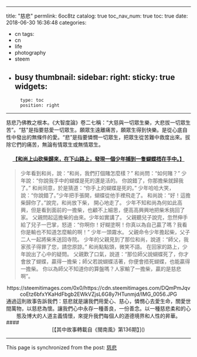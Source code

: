 
---
title: "慈悲"
permlink: 6oc8tz
catalog: true
toc_nav_num: true
toc: true
date: 2018-06-30 16:36:48
categories:
- cn
tags:
- cn
- life
- photography
- steem
- busy
thumbnail: 
sidebar:
    right:
        sticky: true
widgets:
    -
        type: toc
        position: right
---


慈悲乃佛教之根本。《大智度論》卷二七稱：“大慈與一切眾生樂，大悲拔一切眾生苦”。“慈"是指要慈愛一切眾生。願眾生遠離痛苦，願眾生得到快樂。是從心底自性中發出的無條件的愛。“悲”是指要憐憫一切眾生，把眾生從苦難中救度出來。拔除它們的痛苦，無論有情眾生或無情眾生。

####  <center>[【和尚上山砍柴歸來，在下山路上，發現一個少年捕到一隻蝴蝶捂在手中。】]()</center>
>少年看到和尚，說：“和尚，我們打個賭怎麼樣？”
和尚問：“如何賭？”
少年說：“你說我手中的蝴蝶是死的還是活的。
你說錯了，你那擔柴就歸我了。”
和尚同意，於是猜道：“你手上的蝴蝶是死的。”
少年哈哈大笑，說：“你說錯了。”少年把手張開，蝴蝶從他手裡飛走了。
和尚說：“好！這擔柴歸你了。”說完，和尚放下柴， 開心地走了。
少年不知和尚為何如此高興，但是看到面前的一擔柴，也顧不上細思，便高高興興地把柴禾挑回了家。
父親問起這擔柴的由來。少年如實講了。
父親聽兒子說完，忽然伸手給了兒子一巴掌，怒道：“你啊你！好糊塗啊！你真以為自己贏了嗎？我看你是輸也不知道怎麼輸的啊！”
少年一頭霧水。
父親命令少年擔起柴，父子二人一起將柴禾送回寺院。
少年的父親見到了那位和尚，說道：“師父，我家孩子得罪了您，請您原諒。”
和尚點點頭，微笑不語。
在回家的路上，少年說出了心中的疑問。
父親歎了口氣，說道：“那位師父說蝴蝶死了，你才會放了蝴蝶，贏得一擔柴；師父若說蝴蝶活著，你便會捂死蝴蝶，也能贏得一擔柴。
你以為師父不知道你的算盤嗎？人家輸了一擔柴，贏的是慈悲啊”。

<center>https://steemitimages.com/0x0/https://cdn.steemitimages.com/DQmPmJqvcoEtz6bfxYKaHdFbgb2EWkVZjsL6G8y7HTunmjd/IMG_0056.JPG</center>
  
<center>通過這則故事告訴我們：慈悲就是讓我們用愛心、慈心，憐憫心去愛生命，關愛世間萬物，以慈悲為懷。讓我們心中永存一種善良，一份善念。以一種慈悲柔和的心態及博大的人道主義情懷，來提升我們每個人的道德境界和人性的昇華。</center>
####  <center>[【其中故事轉載自《閩南風》第136期】]()</center>

- - -

This page is synchronized from the post: [慈悲](https://steemit.com/@sunai/6oc8tz)
